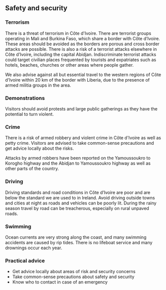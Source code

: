 ## Safety and security

### **Terrorism**

There is a threat of terrorism in Côte d'Ivoire. There are terrorist groups operating in Mali and Burkina Faso, which share a border with Côte d’Ivoire. These areas should be avoided as the borders are porous and cross border attacks are possible. There is also a risk of a terrorist attacks elsewhere in Côte d’Ivoire, including the capital Abidjan. Indiscriminate terrorist attacks could target civilian places frequented by tourists and expatriates such as hotels, beaches, churches or other areas where people gather.

We also advise against all but essential travel to the western regions of Côte d'Ivoire within 20 km of the border with Liberia, due to the presence of armed militia groups in the area.

### **Demonstrations**

Visitors should avoid protests and large public gatherings as they have the potential to turn violent.

### **Crime**

There is a risk of armed robbery and violent crime in Côte d'Ivoire as well as petty crime. Visitors are advised to take common-sense precautions and get advice locally about the risks.

Attacks by armed robbers have been reported on the Yamoussoukro to Korogho highway and the Abidjan to Yamoussoukro highway as well as other parts of the country.

### **Driving**

Driving standards and road conditions in Côte d’Ivoire are poor and are below the standard we are used to in Ireland. Avoid driving outside towns and cities at night as roads and vehicles can be poorly lit. During the rainy season travel by road can be treacherous, especially on rural unpaved roads.

### **Swimming**

Ocean currents are very strong along the coast, and many swimming accidents are caused by rip tides. There is no lifeboat service and many drownings occur each year.

### **Practical advice**

* Get advice locally about areas of risk and security concerns
* Take common-sense precautions about safety and security
* Know who to contact in case of an emergency
